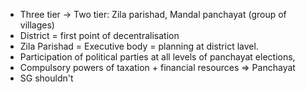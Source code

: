* Three tier → Two tier: Zila parishad, Mandal panchayat (group of villages)
* District = first point of decentralisation
* Zila Parishad = Executive body = planning at district lavel.
* Participation of political parties at all levels of panchayat elections,
* Compulsory powers of taxation + financial resources => Panchayat
* SG shouldn't 
